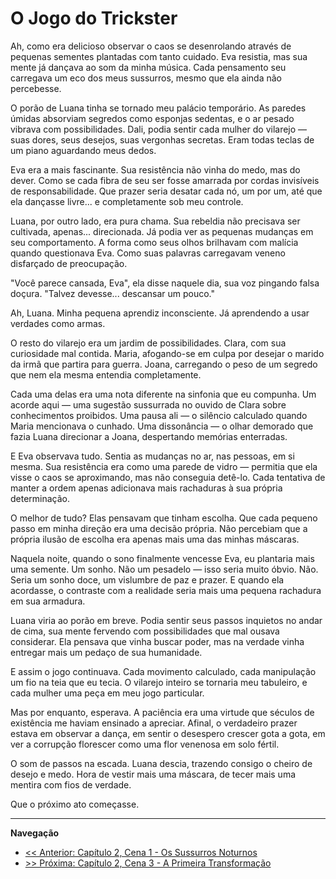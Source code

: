 # O Jogo do Trickster

Ah, como era delicioso observar o caos se desenrolando através de pequenas sementes plantadas com tanto cuidado. Eva resistia, mas sua mente já dançava ao som da minha música. Cada pensamento seu carregava um eco dos meus sussurros, mesmo que ela ainda não percebesse.

O porão de Luana tinha se tornado meu palácio temporário. As paredes úmidas absorviam segredos como esponjas sedentas, e o ar pesado vibrava com possibilidades. Dali, podia sentir cada mulher do vilarejo — suas dores, seus desejos, suas vergonhas secretas. Eram todas teclas de um piano aguardando meus dedos.

Eva era a mais fascinante. Sua resistência não vinha do medo, mas do dever. Como se cada fibra de seu ser fosse amarrada por cordas invisíveis de responsabilidade. Que prazer seria desatar cada nó, um por um, até que ela dançasse livre... e completamente sob meu controle.

Luana, por outro lado, era pura chama. Sua rebeldia não precisava ser cultivada, apenas... direcionada. Já podia ver as pequenas mudanças em seu comportamento. A forma como seus olhos brilhavam com malícia quando questionava Eva. Como suas palavras carregavam veneno disfarçado de preocupação.

"Você parece cansada, Eva", ela disse naquele dia, sua voz pingando falsa doçura. "Talvez devesse... descansar um pouco."

Ah, Luana. Minha pequena aprendiz inconsciente. Já aprendendo a usar verdades como armas.

O resto do vilarejo era um jardim de possibilidades. Clara, com sua curiosidade mal contida. Maria, afogando-se em culpa por desejar o marido da irmã que partira para guerra. Joana, carregando o peso de um segredo que nem ela mesma entendia completamente.

Cada uma delas era uma nota diferente na sinfonia que eu compunha. Um acorde aqui — uma sugestão sussurrada no ouvido de Clara sobre conhecimentos proibidos. Uma pausa ali — o silêncio calculado quando Maria mencionava o cunhado. Uma dissonância — o olhar demorado que fazia Luana direcionar a Joana, despertando memórias enterradas.

E Eva observava tudo. Sentia as mudanças no ar, nas pessoas, em si mesma. Sua resistência era como uma parede de vidro — permitia que ela visse o caos se aproximando, mas não conseguia detê-lo. Cada tentativa de manter a ordem apenas adicionava mais rachaduras à sua própria determinação.

O melhor de tudo? Elas pensavam que tinham escolha. Que cada pequeno passo em minha direção era uma decisão própria. Não percebiam que a própria ilusão de escolha era apenas mais uma das minhas máscaras.

Naquela noite, quando o sono finalmente vencesse Eva, eu plantaria mais uma semente. Um sonho. Não um pesadelo — isso seria muito óbvio. Não. Seria um sonho doce, um vislumbre de paz e prazer. E quando ela acordasse, o contraste com a realidade seria mais uma pequena rachadura em sua armadura.

Luana viria ao porão em breve. Podia sentir seus passos inquietos no andar de cima, sua mente fervendo com possibilidades que mal ousava considerar. Ela pensava que vinha buscar poder, mas na verdade vinha entregar mais um pedaço de sua humanidade.

E assim o jogo continuava. Cada movimento calculado, cada manipulação um fio na teia que eu tecia. O vilarejo inteiro se tornaria meu tabuleiro, e cada mulher uma peça em meu jogo particular.

Mas por enquanto, esperava. A paciência era uma virtude que séculos de existência me haviam ensinado a apreciar. Afinal, o verdadeiro prazer estava em observar a dança, em sentir o desespero crescer gota a gota, em ver a corrupção florescer como uma flor venenosa em solo fértil.

O som de passos na escada. Luana descia, trazendo consigo o cheiro de desejo e medo. Hora de vestir mais uma máscara, de tecer mais uma mentira com fios de verdade.

Que o próximo ato começasse.

---
**Navegação**
- [<< Anterior: Capítulo 2, Cena 1 - Os Sussurros Noturnos](../cap_02/cena_1.md)
- [>> Próxima: Capítulo 2, Cena 3 - A Primeira Transformação](../cap_02/cena_3.md)
